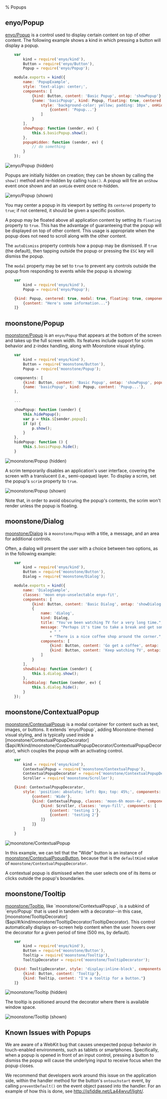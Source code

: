 % Popups

## enyo/Popup

[enyo/Popup]($api/#/kind/enyo/Popup/Popup) is a control used to display certain
content on top of other content.  The following example shows a kind in which
pressing a button will display a popup.

```javascript
    var
        kind = require('enyo/kind'),
        Button = require('enyo/Button'),
        Popup = require('enyo/Popup');

    module.exports = kind({
        name: 'PopupExample',
        style: 'text-align: center;',
        components: [
            {kind: Button, content: 'Basic Popup', ontap: 'showPopup'},
            {name: 'basicPopup', kind: Popup, floating: true, centered: true,
                style: 'background-color: yellow; padding: 10px', onHide: 'popupHidden', components: [
                    {content: 'Popup...'}
                ]
            }
        ],
        showPopup: function (sender, ev) {
            this.$.basicPopup.show();
        },
        popupHidden: function (sender, ev) {
            // do something
        }
    });
```

![_enyo/Popup (hidden)_](../../assets/enyo-popup-hidden.png)

Popups are initially hidden on creation; they can be shown by calling the
`show()` method and re-hidden by calling `hide()`.  A popup will fire an
`onShow` event once shown and an `onHide` event once re-hidden. 

![_enyo/Popup (shown)_](../../assets/enyo-popup-shown.png)

You may center a popup in its viewport by setting its `centered` property to
`true`; if not centered, it should be given a specific position.

A popup may be floated above all application content by setting its `floating`
property to `true`.  This has the advantage of guaranteeing that the popup will
be displayed on top of other content.  This usage is appropriate when the popup
does not need to scroll along with the other content.

The `autoDismiss` property controls how a popup may be dismissed. If `true` (the
default), then tapping outside the popup or pressing the `ESC` key will dismiss
the popup.

The `modal` property may be set to `true` to prevent any controls outside the
popup from responding to events while the popup is showing:

```javascript
    var
        kind = require('enyo/kind'),
        Popup = require('enyo/Popup');

    {kind: Popup, centered: true, modal: true, floating: true, components: [
        {content: "Here's some information..."}
    ]}
```

## moonstone/Popup

[moonstone/Popup]($api/#/kind/moonstone/Popup/Popup) is an `enyo/Popup` that
appears at the bottom of the screen and takes up the full screen width.  Its
features include support for scrim behavior and z-index handling, along with
Moonstone visual styling.

```javascript
    var
        kind = require('enyo/kind'),
        Button = require('moonstone/Button'),
        Popup = require('moonstone/Popup');

    components: [
        {kind: Button, content: 'Basic Popup', ontap: 'showPopup', popup: 'basicPopup'},
        {name: 'basicPopup', kind: Popup, content: 'Popup...'},
    ],

    ...

    showPopup: function (sender) {
        this.hidePopup();
        var p = this.$[sender.popup];
        if (p) {
            p.show();
        }
    },
    hidePopup: function () {
        this.$.basicPopup.hide();
    }
```

![_moonstone/Popup (hidden)_](../../assets/popup-hidden.png)

A scrim temporarily disables an application's user interface, covering the
screen with a translucent (i.e., semi-opaque) layer.  To display a scrim, set
the popup's `scrim` property to `true`. 

![_moonstone/Popup (shown)_](../../assets/popup-shown.png)

Note that, in order to avoid obscuring the popup's contents, the scrim won't
render unless the popup is floating.

## moonstone/Dialog

[moonstone/Dialog]($api/#/kind/moonstone/Dialog/Dialog) is a `moonstone/Popup`
with a title, a message, and an area for additional controls.

Often, a dialog will present the user with a choice between two options, as in
the following example:

```javascript
    var
        kind = require('enyo/kind'),
        Button = require('moonstone/Button'),
        Dialog = require('moonstone/Dialog');

    module.exports = kind({
        name: 'DialogSample',
        classes: 'moon enyo-unselectable enyo-fit',
        components: [
            {kind: Button, content: 'Basic Dialog', ontap: 'showDialog'},
            {
                name: 'dialog',
                kind: Dialog,
                title: "You've been watching TV for a very long time.",
                message: "Perhaps it's time to take a break and get some fresh air."
                    + " "
                    + "There is a nice coffee shop around the corner.",
                components: [
                    {kind: Button, content: 'Go get a coffee', ontap: 'hideDialog'},
                    {kind: Button, content: 'Keep watching TV', ontap: 'hideDialog'}
                ]
            }
        ],
        showDialog: function (sender) {
            this.$.dialog.show();
        },
        hideDialog: function (sender, ev) {
            this.$.dialog.hide();
        }
    });
```

## moonstone/ContextualPopup

[moonstone/ContextualPopup]($api/#/kind/moonstone/ContextualPopup/ContextualPopup)
is a modal container for content such as text, images, or buttons.  It extends
`enyo/Popup`, adding Moonstone-themed visual styling, and is typically used
inside a [moonstone/ContextualPopupDecorator]($api/#/kind/moonstone/ContextualPopupDecorator/ContextualPopupDecorator),
which couples the popup with an activating control.

```javascript
    var
        kind = require('enyo/kind'),
        ContextualPopup = require('moonstone/ContextualPopup'),
        ContextualPopupDecorator = require('moonstone/ContextualPopupDecorator'),
        Scroller = require('moonstone/Scroller');

    {kind: ContextualPopupDecorator,
        style: 'position: absolute; left: 0px; top: 45%;', components: [
            {content: 'Wide'},
            {kind: ContextualPopup, classes: 'moon-6h moon-4v', components: [
                {kind: Scroller, classes: 'enyo-fill', components: [
                    {content: 'testing 1'},
                    {content: 'testing 2'}
                ]}
            ]}
        ]
    }
```

![_moonstone/ContextualPopup_](../../assets/contextual-popup-shown.png)

In this example, we can tell that the "Wide" button is an instance of
[moonstone/ContextualPopupButton]($api/#/kind/moonstone/ContextualPopupButton/ContextualPopupButton),
because that is the `defaultKind` value of `moonstone/ContextualPopupDecorator`.

A contextual popup is dismissed when the user selects one of its items or clicks
outside the popup's boundaries.

## moonstone/Tooltip

[moonstone/Tooltip]($api/#/kind/moonstone/Tooltip/Tooltip), like
`moonstone/ContextualPopup`, is a subkind of `enyo/Popup` that is used in tandem
with a decorator--in this case,
[moonstone/TooltipDecorator]($api/#/kind/moonstone/TooltipDecorator/TooltipDecorator).
This control automatically displays on-screen help content when the user hovers
over the decorator for a given period of time (500 ms, by default).

```javascript
    var
        kind = require('enyo/kind'),
        Button = require('moonstone/Button'),
        Tooltip = require('moonstone/Tooltip'),
        TooltipDecorator = require('moonstone/TooltipDecorator');

    {kind: TooltipDecorator, style: 'display:inline-block', components: [
        {kind: Button, content: 'Tooltip'},
        {kind: Tooltip, content: "I'm a tooltip for a button."}
    ]}
```

![_moonstone/Tooltip_ (hidden)](../../assets/tooltip-hidden.png)

The tooltip is positioned around the decorator where there is available window
space.

![_moonstone/Tooltip_ (shown)](../../assets/tooltip-shown.png)

## Known Issues with Popups

We are aware of a WebKit bug that causes unexpected popup behavior in
touch-enabled environments, such as tablets or smartphones.  Specifically, when
a popup is opened in front of an input control, pressing a button to dismiss the
popup will cause the underlying input to receive focus when the popup closes.

We recommend that developers work around this issue on the application side,
within the handler method for the button's `ontouchstart` event, by calling
`preventDefault()` on the event object passed into the handler.  For an example
of how this is done, see <http://jsfiddle.net/La44wvuf/light/>.

